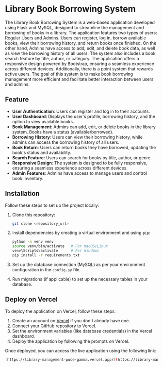 # Library Book Borrowing System

The Library Book Borrowing System is a web-based application developed using Flask and MySQL, designed to streamline the management and borrowing of books in a library. The application features two types of users: Regular Users and Admins. Users can register, log in, borrow available books, view their borrowing history, and return books once finished. On the other hand, Admins have access to add, edit, and delete book data, as well as view the borrowing history of all users. The system also includes a book search feature by title, author, or category. The application offers a responsive design powered by Bootstrap, ensuring a seamless experience across different devices. Additionally, there is a point system that rewards active users. The goal of this system is to make book borrowing management more efficient and facilitate better interaction between users and admins.

## Feature

- **User Authentication**: Users can register and log in to their accounts.
- **User Dashboard**: Displays the user's profile, borrowing history, and the option to view available books.
- **Book Management**: Admins can add, edit, or delete books in the library system. Books have a status (available/borrowed).
- **Borrowing History**: Users can view their borrowing history, while admins can access the borrowing history of all users.
- **Book Return**: Users can return books they have borrowed, updating the book's status and availability.
- **Search Feature**: Users can search for books by title, author, or genre.
- **Responsive Design**: The system is designed to be fully responsive, ensuring a seamless experience across different devices.
- **Admin Features**: Admins have access to manage users and control book inventory.

## Installation

Follow these steps to set up the project locally:

1. Clone this repository:
    ```bash
    git clone <repository_url>
    ```

2. Install dependencies by creating a virtual environment and using `pip`:
    ```bash
    python -m venv venv
    source venv/bin/activate   # For macOS/Linux
    venv\Scripts\activate      # For Windows
    pip install -r requirements.txt
    ```

3. Set up the database connection (MySQL) as per your environment configuration in the `config.py` file.

4. Run migrations (if applicable) to set up the necessary tables in your database.

## Deploy on Vercel

To deploy the application on Vercel, follow these steps:

1. Create an account on [Vercel](https://vercel.com/) if you don't already have one.
2. Connect your GitHub repository to Vercel.
3. Set the environment variables (like database credentials) in the Vercel dashboard.
4. Deploy the application by following the prompts on Vercel.

Once deployed, you can access the live application using the following link:
```bash
[https://library-management-puce-gamma.vercel.app/](https://library-management-8ixn.vercel.app/)




